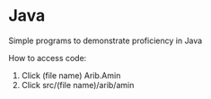 # Java
Simple programs to demonstrate proficiency in Java

How to access code:
1) Click (file name) Arib.Amin
2) Click src/(file name)/arib/amin
